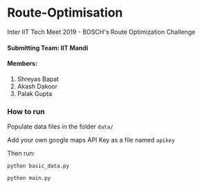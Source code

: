 # Route-Optimisation
Inter IIT Tech Meet 2019 - BOSCH's Route Optimization Challenge

#### Submitting Team: IIT Mandi

#### Members: 
1) Shreyas Bapat
2) Akash Dakoor
3) Palak Gupta

### How to run

Populate data files in the folder `data/` 

Add your own google maps API Key as a file named `apikey`

Then run: 

```
python basic_data.py

python main.py
```



